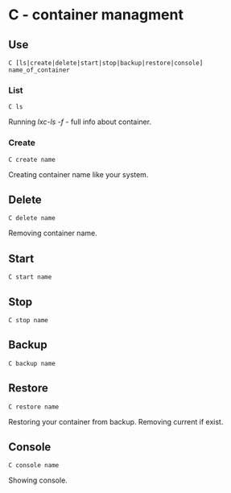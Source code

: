 # C - container managment
## Use 

	C [ls|create|delete|start|stop|backup|restore|console] name_of_container

### List

	C ls

Running *lxc-ls -f* - full info about container.

### Create

	C create name

Creating container name like your system.

## Delete

	C delete name

Removing container name.

## Start

	C start name

## Stop

	C stop name

## Backup

	C backup name

## Restore

	C restore name

Restoring your container from backup. Removing current if exist.

## Console

	C console name

Showing console.
